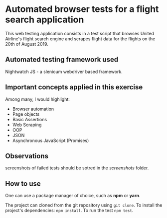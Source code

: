 # Automated browser tests for a flight search application

This web testing application consists in a test script that browses United Airline's flight search engine and scrapes flight data for the flights on the 20th of August 2019.

## Automated testing framework used

Nightwatch JS - a slenioum webdriver based framework.

## Important concepts applied in this exercise

Among many, I would highlight:

* Browser automation
* Page objects
* Basic Assertions
* Web Scraping
* OOP
* JSON
* Asynchronous JavaScript (Promises) 

## Observations

screenshots of failed tests should be sotred in the *screenshots* folder.

## How to use

One can use a package manager of choice, such as **npm** or **yarn**.

The project can cloned from the git repository using `git clone`.
To install the project's dependencies: `npm install`.
To run the test `npm test`.